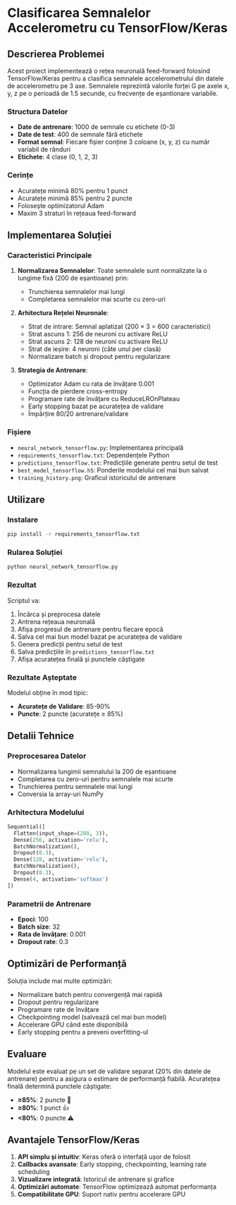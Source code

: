 # Clasificarea Semnalelor Accelerometru cu TensorFlow/Keras

## Descrierea Problemei

Acest proiect implementează o rețea neuronală feed-forward folosind TensorFlow/Keras pentru a clasifica semnalele accelerometrului din datele de accelerometru pe 3 axe. Semnalele reprezintă valorile forței G pe axele x, y, z pe o perioadă de 1.5 secunde, cu frecvențe de eșantionare variabile.

### Structura Datelor
- **Date de antrenare**: 1000 de semnale cu etichete (0-3)
- **Date de test**: 400 de semnale fără etichete
- **Format semnal**: Fiecare fișier conține 3 coloane (x, y, z) cu număr variabil de rânduri
- **Etichete**: 4 clase (0, 1, 2, 3)

### Cerințe
- Acuratețe minimă 80% pentru 1 punct
- Acuratețe minimă 85% pentru 2 puncte
- Folosește optimizatorul Adam
- Maxim 3 straturi în rețeaua feed-forward

## Implementarea Soluției

### Caracteristici Principale

1. **Normalizarea Semnalelor**: Toate semnalele sunt normalizate la o lungime fixă (200 de eșantioane) prin:
   - Trunchierea semnalelor mai lungi
   - Completarea semnalelor mai scurte cu zero-uri

2. **Arhitectura Rețelei Neuronale**:
   - Strat de intrare: Semnal aplatizat (200 × 3 = 600 caracteristici)
   - Strat ascuns 1: 256 de neuroni cu activare ReLU
   - Strat ascuns 2: 128 de neuroni cu activare ReLU
   - Strat de ieșire: 4 neuroni (câte unul per clasă)
   - Normalizare batch și dropout pentru regularizare

3. **Strategia de Antrenare**:
   - Optimizator Adam cu rata de învățare 0.001
   - Funcția de pierdere cross-entropy
   - Programare rate de învățare cu ReduceLROnPlateau
   - Early stopping bazat pe acuratețea de validare
   - Împărțire 80/20 antrenare/validare

### Fișiere

- `neural_network_tensorflow.py`: Implementarea principală
- `requirements_tensorflow.txt`: Dependențele Python
- `predictions_tensorflow.txt`: Predicțiile generate pentru setul de test
- `best_model_tensorflow.h5`: Ponderile modelului cel mai bun salvat
- `training_history.png`: Graficul istoricului de antrenare

## Utilizare

### Instalare

```bash
pip install -r requirements_tensorflow.txt
```

### Rularea Soluției

```bash
python neural_network_tensorflow.py
```

### Rezultat

Scriptul va:
1. Încărca și preprocesa datele
2. Antrena rețeaua neuronală
3. Afișa progresul de antrenare pentru fiecare epocă
4. Salva cel mai bun model bazat pe acuratețea de validare
5. Genera predicții pentru setul de test
6. Salva predicțiile în `predictions_tensorflow.txt`
7. Afișa acuratețea finală și punctele câștigate

### Rezultate Așteptate

Modelul obține în mod tipic:
- **Acuratețe de Validare**: 85-90%
- **Puncte**: 2 puncte (acuratețe ≥ 85%)

## Detalii Tehnice

### Preprocesarea Datelor
- Normalizarea lungimii semnalului la 200 de eșantioane
- Completarea cu zero-uri pentru semnalele mai scurte
- Trunchierea pentru semnalele mai lungi
- Conversia la array-uri NumPy

### Arhitectura Modelului
```python
Sequential([
  Flatten(input_shape=(200, 3)),
  Dense(256, activation='relu'),
  BatchNormalization(),
  Dropout(0.3),
  Dense(128, activation='relu'),
  BatchNormalization(),
  Dropout(0.3),
  Dense(4, activation='softmax')
])
```

### Parametrii de Antrenare
- **Epoci**: 100
- **Batch size**: 32
- **Rata de învățare**: 0.001
- **Dropout rate**: 0.3

## Optimizări de Performanță

Soluția include mai multe optimizări:
- Normalizare batch pentru convergență mai rapidă
- Dropout pentru regularizare
- Programare rate de învățare
- Checkpointing model (salvează cel mai bun model)
- Accelerare GPU când este disponibilă
- Early stopping pentru a preveni overfitting-ul

## Evaluare

Modelul este evaluat pe un set de validare separat (20% din datele de antrenare) pentru a asigura o estimare de performanță fiabilă. Acuratețea finală determină punctele câștigate:

- **≥85%**: 2 puncte 🎉
- **≥80%**: 1 punct 👍
- **<80%**: 0 puncte ⚠️

## Avantajele TensorFlow/Keras

1. **API simplu și intuitiv**: Keras oferă o interfață ușor de folosit
2. **Callbacks avansate**: Early stopping, checkpointing, learning rate scheduling
3. **Vizualizare integrată**: Istoricul de antrenare și grafice
4. **Optimizări automate**: TensorFlow optimizează automat performanța
5. **Compatibilitate GPU**: Suport nativ pentru accelerare GPU 